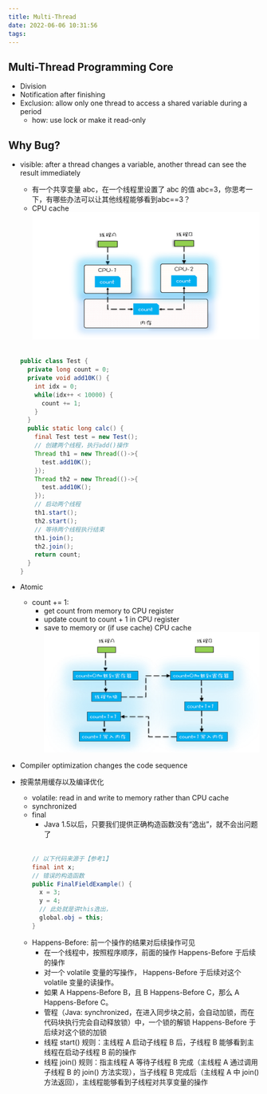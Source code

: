 ```yaml
---
title: Multi-Thread
date: 2022-06-06 10:31:56
tags:
---
```

## Multi-Thread Programming Core
* Division
* Notification after finishing
* Exclusion: allow only one thread to access a shared variable during a period
  - how: use lock or make it read-only

## Why Bug?
* visible: after a thread changes a variable, another thread can see the result immediately
  - 有一个共享变量 abc，在一个线程里设置了 abc 的值 abc=3，你思考一下，有哪些办法可以让其他线程能够看到abc==3？
  - CPU cache
![CPU cache](../image/multi-thread/CPU_cache.webp)
  ```java

  public class Test {
    private long count = 0;
    private void add10K() {
      int idx = 0;
      while(idx++ < 10000) {
        count += 1;
      }
    }
    public static long calc() {
      final Test test = new Test();
      // 创建两个线程，执行add()操作
      Thread th1 = new Thread(()->{
        test.add10K();
      });
      Thread th2 = new Thread(()->{
        test.add10K();
      });
      // 启动两个线程
      th1.start();
      th2.start();
      // 等待两个线程执行结束
      th1.join();
      th2.join();
      return count;
    }
  }  
  ```
* Atomic
  - count += 1:
    - get count from memory to CPU register
    - update count to count + 1 in CPU register
    - save to memory or (if use cache) CPU cache
    ![thread switching](../image/multi-thread/thread_switching.webp)
* Compiler optimization changes the code sequence

* 按需禁用缓存以及编译优化
  - volatile: read in and write to memory rather than CPU cache
  - synchronized
  - final
    - Java 1.5以后，只要我们提供正确构造函数没有“逸出”，就不会出问题了
    ```java

    // 以下代码来源于【参考1】
    final int x;
    // 错误的构造函数
    public FinalFieldExample() {
      x = 3;
      y = 4;
      // 此处就是讲this逸出，
      global.obj = this;
    }    
    ```
  - Happens-Before: 前一个操作的结果对后续操作可见
    - 在一个线程中，按照程序顺序，前面的操作 Happens-Before 于后续的操作
    - 对一个 volatile 变量的写操作， Happens-Before 于后续对这个 volatile 变量的读操作。
    - 如果 A Happens-Before B，且 B Happens-Before C，那么 A Happens-Before C。
    - 管程（Java: synchronized，在进入同步块之前，会自动加锁，而在代码块执行完会自动释放锁）中，一个锁的解锁 Happens-Before 于后续对这个锁的加锁
    - 线程 start() 规则：主线程 A 启动子线程 B 后，子线程 B 能够看到主线程在启动子线程 B 前的操作
    - 线程 join() 规则：指主线程 A 等待子线程 B 完成（主线程 A 通过调用子线程 B 的 join() 方法实现），当子线程 B 完成后（主线程 A 中 join() 方法返回），主线程能够看到子线程对共享变量的操作

